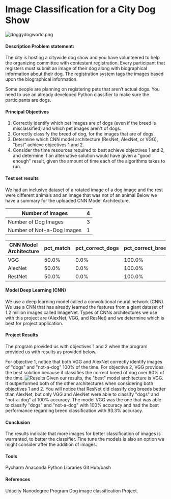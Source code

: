 # Image Classification for a City Dog Show 
![doggydogworld.png](attachment:doggydogworld.png)

#### Description Problem statement:
The city is hosting a citywide dog show and you have volunteered to help the organizing committee with contestant registration. Every participant that registers must submit an image of their dog along with biographical information about their dog. The registration system tags the images based upon the biographical information.

Some people are planning on registering pets that aren’t actual dogs.
You need to use an already developed Python classifier to make sure the participants are dogs.

#### Principal Objectives

1. Correctly identify which pet images are of dogs (even if the breed is misclassified) and which pet images aren't of dogs.  
2. Correctly classify the breed of dog, for the images that are of dogs.  
3. Determine which CNN model architecture (ResNet, AlexNet, or VGG), "best" achieve objectives 1 and 2.  
4. Consider the time resources required to best achieve objectives 1 and 2, and determine if an alternative solution would have given a "good enough" result, given the amount of time each of the algorithms takes to run.

#### Test set results 
We had an inclusive dataset of a rotated image of a dog image and the rest were different animals and an image that was not of  an animal Below we have a summary for the uploaded CNN Model Architecture.

| Number of Images | 4 |
| --- | ---|
| Number of Dog Images | 3 |
| Number of Not-a-Dog Images | 1 |



| CNN Model Architecture | pct_match | pct_correct_dogs | pct_correct_breed | pct_correct_notdogs |
| --- | --- | --- | --- | --- |
| VGG|50.0%|0.0%|100.0%|66.7%|
| AlexNet|50.0%|0.0%|100.0%|66.7%|
| RestNet|50.0%|0.0%|100.0%|66.7%|



#### Model Deep Learning (CNN)
We use a deep learning model called a convolutional neural network (CNN).  We use a CNN that has already learned the features from a giant dataset of 1.2 million images called ImageNet. Types of CNNs architectures we use with this project are (AlexNet, VGG, and ResNet) and we determine which is best for project application.

#### Project Results 
The program provided us with objectives 1 and 2 when  the program provided us with results as provided below.

For objective 1, notice that both VGG and AlexNet correctly identify images of "dogs" and "not-a-dog" 100% of the time.
For objective 2, VGG provides the best solution because it classifies the correct breed of dog over 90% of the time.
![Results](https://video.udacity-data.com/topher/2018/March/5aa84e54_aipnd-intropythonlab-results/aipnd-intropythonlab-results.png)
Given our results, the "best" model architecture is VGG. It outperformed both of the other architectures when considering both objectives 1 and 2. You will notice that ResNet did classify dog breeds better than AlexNet, but only VGG and AlexNet were able to classify "dogs" and "not-a-dog" at 100% accuracy. The model VGG was the one that was able to classify "dogs" and "not-a-dog" with 100% accuracy and had the best performance regarding breed classification with 93.3% accuracy.

#### Conclusion 
The results indicate that more images for better classification of images is warranted, to better the classifier. 
Fine tune the models is also an option we might consider after the addition of images. 

#### Tools 
Pycharm
Anaconda 
Python Libraries 
Git Hub/bash
#### References
Udacity Nanodegree Program Dog image classification Project. 
